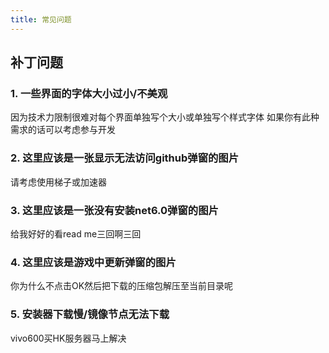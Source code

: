 ```yaml
---
title: 常见问题
---
```


## 补丁问题

### 1. 一些界面的字体大小过小/不美观
因为技术力限制很难对每个界面单独写个大小或单独写个样式字体 如果你有此种需求的话可以考虑参与开发

### 2. 这里应该是一张显示无法访问github弹窗的图片
请考虑使用梯子或加速器

### 3. 这里应该是一张没有安装net6.0弹窗的图片
给我好好的看read me三回啊三回

### 4. 这里应该是游戏中更新弹窗的图片
你为什么不点击OK然后把下载的压缩包解压至当前目录呢

### 5. 安装器下载慢/镜像节点无法下载
vivo600买HK服务器马上解决